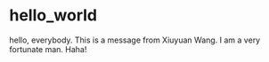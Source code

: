 # hello_world

hello, everybody. This is a message from Xiuyuan Wang. I am a very fortunate man. Haha!

